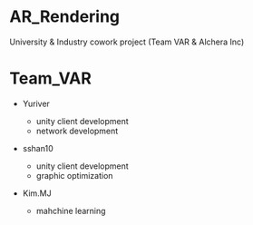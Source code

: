 # AR_Rendering
University &amp; Industry cowork project (Team VAR &amp; Alchera Inc)

# Team_VAR
- Yuriver 
  - unity client development
  - network development
  
- sshan10
  - unity client development
  - graphic optimization
  
- Kim.MJ
  - mahchine learning



